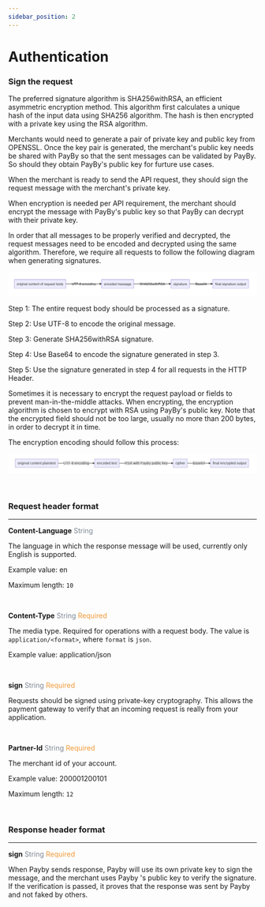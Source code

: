 ```yaml
---
sidebar_position: 2
---
```




# Authentication



### Sign the request

The preferred signature algorithm is SHA256withRSA, an efficient asymmetric encryption method. This algorithm first calculates a unique hash of the input data using SHA256 algorithm. The hash is then encrypted with a private key using the RSA algorithm.

Merchants would need to generate a pair of private key and public key from OPENSSL. Once the key pair is generated, the merchant's public key needs be shared with PayBy so that the sent messages can be validated by PayBy. So should they obtain PayBy's public key for furture use cases.

When the merchant is ready to send the API request, they should sign the request message with the merchant's private key.

When encryption is needed per API requirement, the merchant should encrypt the message with PayBy's public key so that PayBy can decrypt with their private key.



In order that all messages to be properly verified and decrypted, the request messages need to be encoded and decrypted using the same algorithm. Therefore, we require all requests to follow the following diagram when generating signatures.

![1](./pic/1.png)

Step 1: The entire request body should be processed as a signature.

Step 2: Use UTF-8 to encode the original message.

Step 3: Generate SHA256withRSA signature.

Step 4: Use Base64 to encode the signature generated in step 3.

Step 5: Use the signature generated in step 4 for all requests in the HTTP Header.



Sometimes it is necessary to encrypt the request payload or fields to prevent man-in-the-middle attacks. When encrypting, the encryption algorithm is chosen to encrypt with RSA using PayBy's public key. Note that the encrypted field should not be too large, usually no more than 200 bytes, in order to decrypt it in time.

The encryption encoding should follow this process:

![2](./pic/2.png)



<br/>

### Request header format

---

**Content-Language**    <font color = '#7d8793'>String</font> 

The language in which the response message will be used, currently only English is supported.

Example value: en

Maximum length: `10`

<br/>

**Content-Type**    <font color = '#7d8793'>String</font>  <font color = '#f19938'>Required</font>

The media type. Required for operations with a request body. The value is `application/<format>`, where `format` is `json`.

Example value: application/json

<br/>

**sign**   <font color = ' #7d8793'>String</font>   <font color = '#f19938'>Required</font>

Requests should be signed using private-key cryptography. This allows the payment gateway to verify that an incoming request is really from your application.

<br/>

**Partner-Id**   <font color = ' #7d8793'>String</font>    <font color = '#f19938'>Required</font>

The merchant id of your account. 

Example value: 200001200101

Maximum length: `12`

<br/>

### Response header format

---

**sign**   <font color = ' #7d8793'>String</font>   <font color = '#f19938'>Required</font>

When Payby sends response, Payby will use its own private key to sign the message, and the merchant uses Payby 's public key to verify the signature. If the verification is passed, it proves that the response was sent by Payby and not faked by others.







